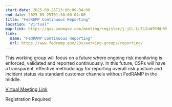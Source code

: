 ```yaml
---
start-date: 2025-09-25T13:00:00-04:00
end-date: 2025-09-25T01:30:00-04:00
title: "FedRAMP Continuous Reporting"
location: "Virtual"
map-link: https://gsa.zoomgov.com/meeting/register/j-jCL-LLTi2uWTRMdrWBzw
link:
  name: "FedRAMP Continuous Reporting"
  url: https://www.fedramp.gov/20x/working-groups/reporting/
---
```


This working group will focus on a future where ongoing risk monitoring is enforced, validated and reported continuously. In this future, CSPs will have a transparent, effective methodology for reporting overall risk posture and incident status via standard customer channels without FedRAMP in the middle.


[Virtual Meeting Link](https://gsa.zoomgov.com/meeting/register/j-jCL-LLTi2uWTRMdrWBzw)

Registration Required

